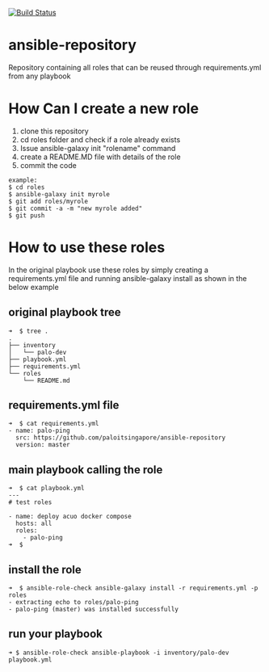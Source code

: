 
[![Build Status](http://asia-palo-it.com:8111/api/badges/paloitsingapore/ansible-repository/status.svg)](http://asia-palo-it.com:8111/paloitsingapore/ansible-repository)

# ansible-repository
Repository containing all roles that can be reused through requirements.yml from any playbook

# How Can I create a new role

1. clone this repository
2. cd roles folder and check if a role already exists
3. Issue ansible-galaxy init "rolename" command
4. create a README.MD file with details of the role
5. commit the code

```
example:
$ cd roles
$ ansible-galaxy init myrole
$ git add roles/myrole
$ git commit -a -m "new myrole added"
$ git push

```
# How to use these roles
In the original playbook use these roles by simply creating a requirements.yml file and running ansible-galaxy install as shown in the below example

## original playbook tree
```
➜  $ tree .
.
├── inventory
│   └── palo-dev
├── playbook.yml
├── requirements.yml
└── roles
    └── README.md

```
## requirements.yml file
```
➜  $ cat requirements.yml 
- name: palo-ping
  src: https://github.com/paloitsingapore/ansible-repository
  version: master
```
## main playbook calling the role
```
➜  $ cat playbook.yml 
---
# test roles

- name: deploy acuo docker compose
  hosts: all
  roles:
    - palo-ping
➜  $
```
## install the role
```
➜  $ ansible-role-check ansible-galaxy install -r requirements.yml -p roles 
- extracting echo to roles/palo-ping
- palo-ping (master) was installed successfully

```
## run your playbook
```
➜ $ ansible-role-check ansible-playbook -i inventory/palo-dev playbook.yml   
```
